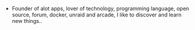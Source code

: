 - Founder of alot apps, lover of technology, programming language, open source, forum, docker, unraid and arcade, I like to discover and learn new things..
  <br>














































































































































































































































































































































































































































































































































































































































































































































































































































































































































































































































































































































































































































































































































































































































































































































































































































































































































































































































































































































































































































































